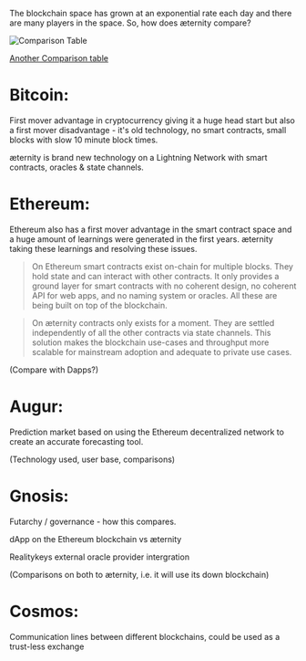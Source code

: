 The blockchain space has grown at an exponential rate each day and there are many players in the space. So, how does æternity compare?

![Comparison Table](http://i67.tinypic.com/e0g4z4.png)

[Another Comparison table](Blockchain-comparison)

# Bitcoin: 

First mover advantage in cryptocurrency giving it a huge head start but also a first mover disadvantage - it's old technology, no smart contracts, small blocks with slow 10 minute block times. 

æternity is brand new technology on a Lightning Network with smart contracts, oracles & state channels.

# Ethereum: 

Ethereum also has a first mover advantage in the smart contract space and a huge amount of learnings were generated in the first years. æternity taking these learnings and resolving these issues.

> On Ethereum smart contracts exist on-chain for multiple blocks. They hold state and can interact with other contracts. It only provides a ground layer for smart contracts with no coherent design, no coherent API for web apps, and no naming system or oracles. All these are being built on top of the blockchain.

> On æternity contracts only exists for a moment. They are settled independently of all the other contracts via state channels. This solution makes the blockchain use-cases and throughput more scalable for mainstream adoption and adequate to private use cases.

(Compare with Dapps?) 

# Augur: 

Prediction market based on using the Ethereum decentralized network to create an accurate forecasting tool. 

(Technology used, user base, comparisons) 


# Gnosis:

Futarchy / governance - how this compares. 

dApp on the Ethereum blockchain vs æternity

Realitykeys external oracle provider intergration

(Comparisons on both to æternity, i.e. it will use its down blockchain)

# Cosmos:

Communication lines between different blockchains, could be used as a trust-less exchange 

